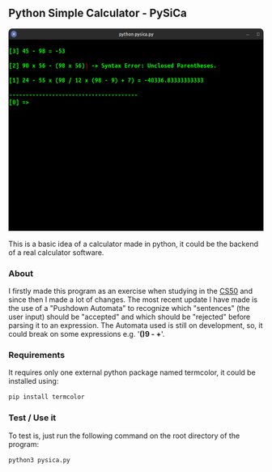 ## Python Simple Calculator - PySiCa

<img width=600 height=400 src="images/pysica_black.png">


This is a basic idea of a calculator made in python, it could be the backend of a real calculator software.

### About

I firstly made this program as an exercise when studying in the [CS50](https://www.edx.org/course/introduction-computer-science-harvardx-cs50x) and since then I made a lot of changes.
The most recent update I have made is the use of a "Pushdown Automata" to recognize which "sentences" (the user input) should be "accepted" and which should be "rejected" before parsing it to an expression. The Automata used is still on development, so, it could break on some expressions e.g. '**()9 - +**'.

### Requirements
It requires only one external python package named termcolor, it could be installed using:

```bash
pip install termcolor
```

### Test / Use it
To test is, just run the following command on the root directory of the program:
```bash
python3 pysica.py
```

<!--TODO: add usage, and how it works-->
